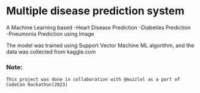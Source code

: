 # Multiple disease prediction system
A Machine Learning based 
-Heart Disease Prediction
-Diabeties Prediction
-Pneumonia Prediction using Image

The model was trained using Support Vector Machine ML algorithm, and the data was collected from kaggle.com
### Note:
    This project was done in collaboration with @muzzlol as a part of CodeCon Hackathon(2023)
